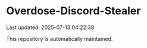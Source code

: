 # Overdose-Discord-Stealer

Last updated: 2025-07-13 04:22:38

This repository is automatically maintained.
